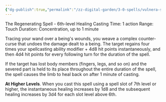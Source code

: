 ```yaml
---
{"dg-publish":true,"permalink":"/zz-digital-garden/3-0-spells/vulnera-sanentur/"}
---
```


The Regenerating Spell - 6th-level Healing
Casting Time: 1 action
Range: Touch
Duration: Concentration, up to 1 minute

Tracing your wand over a being's wounds, you weave a complex counter-curse that undoes the damage dealt to a being. The target regains four times your spellcasting ability modifier + 4d8 hit points instantaneously, and then 4d4 hit points for every following turn for the duration of the spell.

If the target has lost body members (fingers, legs, and so on) and the severed part is held to its place throughout the entire duration of the spell, the spell causes the limb to heal back on after 1 minute of casting.

**At Higher Levels**. When you cast this spell using a spell slot of 7th level or higher, the instantaneous healing increases by 1d8 and the subsequent healing increases by 3d4 for each slot level above 6th.